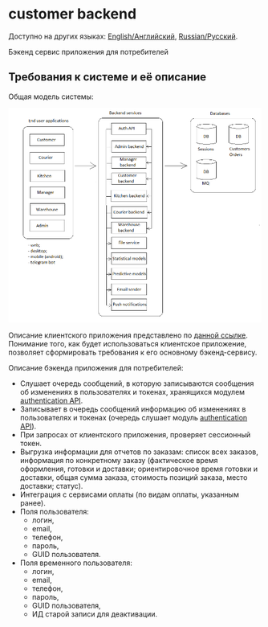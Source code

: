 # customer backend 

Доступно на других языках: [English/Английский](customerbackend.md), [Russian/Русский](customerbackend.ru.md). 

Бэкенд сервис приложения для потребителей 

## Требования к системе и её описание 

Общая модель системы: 

![system_overall](../img/system_overall.png)

Описание клиентского приложения представлено по [данной ссылке](../frontend/customerclient.ru.md). 
Понимание того, как будет использоваться клиентское приложение, позволяет сформировать требования к его основному бэкенд-сервису. 

Описание бэкенда приложения для потребителей: 
- Слушает очередь сообщений, в которую записываются сообщения об изменениях в пользователях и токенах, хранящихся модулем [authentication API](authbackend.ru.md).
- Записывает в очередь сообщений информацию об изменениях в пользователях и токенах (очередь слушает модуль [authentication API](authbackend.ru.md)).
- При запросах от клиентского приложения, проверяет сессионный токен.
- Выгрузка информации для отчетов по заказам: список всех заказов, информация по конкретному заказу (фактическое время оформления, готовки и доставки; ориентировочное время готовки и доставки, общая сумма заказа, стоимость позиций заказа, место доставки; статус).
- Интеграция с сервисами оплаты (по видам оплаты, указанным ранее).
- Поля пользователя: 
    - логин, 
    - email, 
    - телефон, 
    - пароль,
    - GUID пользователя.
- Поля временного пользователя: 
    - логин, 
    - email, 
    - телефон, 
    - пароль,
    - GUID пользователя,
    - ИД старой записи для деактивации.
